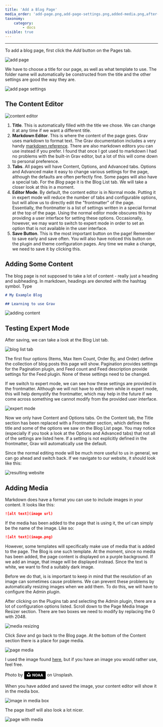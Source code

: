 ```yaml
---
title: 'Add a Blog Page'
media_order: 'add-page.png,add-page-settings.png,added-media.png,after-adding-media.png,anatomy-of-content-page.png,blog-list-config.png,blog-page-content.png,expert-mode.png,media-resizing.png,page-media.png,results.png'
taxonomy:
    category:
        - docs
visible: true
---
```


---

To add a blog page, first click the _Add_ button on the Pages tab.

![add page](add-page.png)

We have to choose a title for our page, as well as what template to use. The folder name will automatically be constructed from the title and the other settings are good the way they are.

![add page settings](add-page-settings.png)

## The Content Editor

![content editor](anatomy-of-content-page.png)

1. **Title**. This is automatically filled with the title we chose. We can change it at any time if we want a different title.
2. **Markdown Editor**. This is where the content of the page goes. Grav uses markdown to format text. The Grav documentation includes a very handy [markdown reference](https://learn.getgrav.org/16/content/markdown). There are also markdown editors you can use instead if you prefer. I found that once I got used to markdown I had no problems with the built-in Grav editor, but a lot of this will come down to personal preference.
3. **Tabs**. All pages will have Content, Options, and Advanced tabs. Options and Advanced make it easy to change various settings for the page, although the defaults are often perfectly fine. Some pages will also have a special tab. For the _Blog_ page it is the Blog List tab. We will take a closer look at this in a moment.
4. **Editor Mode**. By default, the content editor is in Normal mode. Putting it in expert mode will reduce the number of tabs and configurable options, but will allow us to directly edit the "frontmatter" of the page. Essentially, the frontmatter is a list of settings written in a special format at the top of the page. Using the normal editor mode obscures this by providing a user interface for setting these options. Occasionally, however, we may want to switch to expert mode in order to set an option that is not available in the user interface.
5. **Save Button**. This is the most important button on the page! Remember to save early and save often. You will also have noticed this button on the plugin and theme configuration pages. Any time we make a change, we need to save it by clicking this.

## Adding Some Content

The blog page is not supposed to take a lot of content - really just a heading and subheading. In markdown, headings are denoted with the hashtag symbol. Type

```md
# My Example Blog

## Learning to use Grav
```

![adding content](blog-page-content.png)

## Testing Expert Mode

After saving, we can take a look at the Blog List tab.

![blog list tab](blog-list-config.png)

The first four options (Items, Max Item Count, Order By, and Order) define the collection of blog posts this page will show. Pagination provides settings for the Pagination plugin, and Feed count and Feed description provide settings for the Feed plugin. None of these settings need to be changed.

If we switch to expert mode, we can see how these settings are provided in the frontmatter. Although we will not have to edit them while in expert mode, this will help demystify the frontmatter, which may help in the future if we come across something we cannot modify from the provided user interface.

![expert mode](expert-mode.png)

Now we only have Content and Options tabs. On the Content tab, the Title section has been replaced with a Frontmatter section, which defines the title and some of the options we saw on the Blog List page. You may notice (especially if you took a look at the Options and Advanced tabs) that not all of the settings are listed here. If a setting is not explicitly defined in the frontmatter, Grav will automatically use the default.

Since the normal editing mode will be much more useful to us in general, we can go ahead and switch back. If we navigate to our website, it should look like this:

![resulting website](results.png)

## Adding Media

Markdown does have a format you can use to include images in your content. It looks like this:

```md
![alt text](image url)
```

If the media has been added to the page that is using it, the url can simply be the name of the image. Like so:

```md
![alt text](image.png)
```

However, some templates will specifically make use of media that is added to the page. The Blog is one such template. At the moment, since no media has been added, the page content is displayed on a purple background. If we add an image, that image will be displayed instead. Since the text is white, we want to find a suitably dark image.

Before we do that, is is important to keep in mind that the resolution of an image can sometimes cause problems. We can prevent these problems by automatically resizing images when we add them. To do this, we will have to configure the Admin plugin.

After clicking on the Plugins tab and selecting the Admin plugin, there are a lot of configuration options listed. Scroll down to the Page Media Image Resizer section. There are two boxes we need to modify by replacing the 0 with 2048.

![media resizing](media-resizing.png)

Click _Save_ and go back to the Blog page. At the bottom of the Content section there is a place for page media.

![page media](page-media.png)

I used the image found [here](https://unsplash.com/photos/J4RIaAU8s2o), but if you have an image you would rather use, feel free.

Photo by 
<a style="background-color:black;color:white;text-decoration:none;padding:4px 6px;font-family:-apple-system, BlinkMacSystemFont, &quot;San Francisco&quot;, &quot;Helvetica Neue&quot;, Helvetica, Ubuntu, Roboto, Noto, &quot;Segoe UI&quot;, Arial, sans-serif;font-size:12px;font-weight:bold;line-height:1.2;display:inline-block;border-radius:3px" href="https://unsplash.com/@noaa?utm_medium=referral&amp;utm_campaign=photographer-credit&amp;utm_content=creditBadge" target="_blank" rel="noopener noreferrer" title="Download free do whatever you want high-resolution photos from NOAA"><span style="display:inline-block;padding:2px 3px"><svg xmlns="http://www.w3.org/2000/svg" style="height:12px;width:auto;position:relative;vertical-align:middle;top:-2px;fill:white" viewBox="0 0 32 32"><title>unsplash-logo</title><path d="M10 9V0h12v9H10zm12 5h10v18H0V14h10v9h12v-9z"></path></svg></span><span style="display:inline-block;padding:2px 3px">NOAA</span></a> on Unsplash.

When you have added and saved the image, your content editor will show it in the media box.

![image in media box](added-media.png)

The page itself will also look a lot nicer.

![page with media](after-adding-media.png)